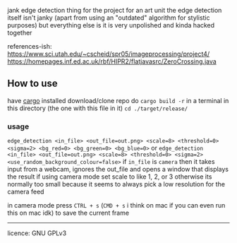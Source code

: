 jank edge detection thing for the project for an art unit
the edge detection itself isn't janky (apart from using an "outdated" algorithm for stylistic purposes) 
but everything else is 
it is very unpolished and kinda hacked together 
 
references-ish: 
https://www.sci.utah.edu/~cscheid/spr05/imageprocessing/project4/ 
https://homepages.inf.ed.ac.uk/rbf/HIPR2/flatjavasrc/ZeroCrossing.java 

## How to use
have [cargo](https://www.rust-lang.org/tools/install) installed 
download/clone repo 
do `cargo build -r` in a terminal in this directory (the one with this file in it) 
`cd ./target/release/` 
### usage
`edge_detection <in_file> <out_file=out.png> <scale=8> <threshold=0> <sigma=2> <bg_red=0> <bg_green=0> <bg_blue=0>` 
or 
`edge_detection <in_file> <out_file=out.png> <scale=8> <threshold=0> <sigma=2> <use_random_background_colour=false>` 
if `in_file` is `camera` then it takes input from a webcam, ignores the out_file and opens a window that displays the result 
if using camera mode set scale to like 1, 2, or 3 otherwise its normally too small because it seems to always pick a low resolution for the camera feed 
 
in camera mode press `CTRL + s` (`CMD + s` i think on mac if you can even run this on mac idk) to save the current frame 

---
licence: GNU GPLv3